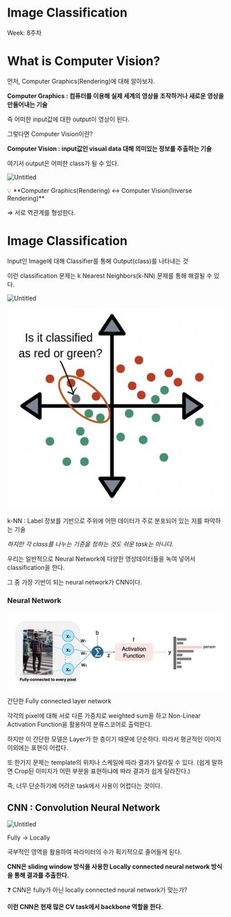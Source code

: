 # Image Classification

Week: 8주차

# What is Computer Vision?

먼저, Computer Graphics(Rendering)에 대해 알아보자.

**Computer Graphics : 컴퓨터를 이용해 실제 세계의 영상을 조작하거나 새로운 영상을 만들어내는 기술**

즉 어떠한 input값에 대한 output이 영상이 된다.

그렇다면 Computer Vision이란?

**Computer Vision : input값인 visual data 대해 의미있는 정보를 추출하는 기술**

 여기서 output은 어떠한 class가 될 수 있다.

![Untitled](Image%20Clas%20a49e2/Untitled.png)

<aside>
💡 **Computer Graphics(Rendering) ↔️ Computer Vision(Inverse Rendering)**

</aside>

⇒  서로 역관계를 형성한다.

# Image Classification

Input인 Image에 대해 Classifier를 통해 Output(class)를 나타내는 것

이런 classification 문제는 k Nearest Neighbors(k-NN) 문제를 통해 해결될 수 있다.

![Untitled](Image%20Clas%20a49e2/Untitled%201.png)

![Untitled](Image%20Clas%20a49e2/Untitled%202.png)

k-NN : Label 정보를 기반으로 주위에 어떤 데이터가 주로 분포되어 있는 지를 파악하는 기술

*하지만 각 class를 나누는 기준을 정하는 것도 쉬운 task는 아니다.*

우리는 일반적으로 Neural Network에 다양한 영상데이터들을 녹여 넣어서 classification을 한다.

그 중 가장 기반이 되는 neural network가 CNN이다.

### Neural Network

![간단한 Fully connected layer network](Image%20Clas%20a49e2/Untitled%203.png)

간단한 Fully connected layer network

각각의 pixel에 대해 서로 다른 가중치로 weighted sum을 하고 Non-Linear Activation Function을 활용하여 분류스코어로 출력한다.

하지만 이 간단한 모델은 Layer가 한 층이기 때문에 단순하다. 따라서 평균적인 이미지 이외에는 표현이 어렵다.

또 한가지 문제는 template의 위치나 스케일에 따라 결과가 달라질 수 있다. (쉽게 말하면 Crop된 이미지가 어떤 부분을 표현하냐에 따라 결과가 쉽게 달라진다.)

즉, 너무 단순하기에 어려운 task에서 사용이 어렵다는 것이다.

## CNN : Convolution Neural Network

![Untitled](Image%20Clas%20a49e2/Untitled%204.png)

Fully → Locally

국부적인 영역을 활용하여 파라미터의 수가 획기적으로 줄어들게 된다.

**CNN은 sliding window 방식을 사용한 Locally connected neural network 방식을 통해 결과를 추출한다.**

<aside>
❓ CNN은 fully가 아닌 locally connected neural network가 맞는가?

</aside>

**이런 CNN은 현재 많은 CV task에서 backbone 역할을 한다.**